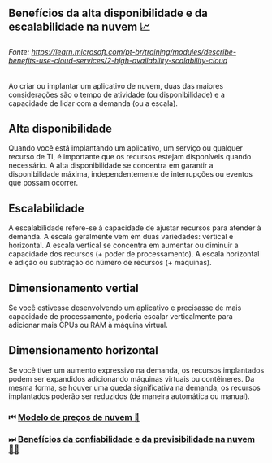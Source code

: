 ## Benefícios da alta disponibilidade e da escalabilidade na nuvem 📈
###### Fonte: https://learn.microsoft.com/pt-br/training/modules/describe-benefits-use-cloud-services/2-high-availability-scalability-cloud

Ao criar ou implantar um aplicativo de nuvem, duas das maiores considerações são o tempo de atividade (ou disponibilidade) e a capacidade de lidar com a demanda (ou a escala).

## Alta disponibilidade
Quando você está implantando um aplicativo, um serviço ou qualquer recurso de TI, é importante que os recursos estejam disponíveis quando necessário. A alta disponibilidade se concentra em garantir a disponibilidade máxima, independentemente de interrupções ou eventos que possam ocorrer.

## Escalabilidade
A escalabilidade refere-se à capacidade de ajustar recursos para atender à demanda. A escala geralmente vem em duas variedades: vertical e horizontal. A escala vertical se concentra em aumentar ou diminuir a capacidade dos recursos (+ poder de processamento). A escala horizontal é adição ou subtração do número de recursos (+ máquinas).

## Dimensionamento vertial
Se você estivesse desenvolvendo um aplicativo e precisasse de mais capacidade de processamento, poderia escalar verticalmente para adicionar mais CPUs ou RAM à máquina virtual.

## Dimensionamento horizontal
Se você tiver um aumento expressivo na demanda, os recursos implantados podem ser expandidos adicionando máquinas virtuais ou contêineres. Da mesma forma, se houver uma queda significativa na demanda, os recursos implantados poderão ser reduzidos (de maneira automática ou manual).

### ⏮ <a href="https://github.com/ofabiobatista/AZ-900/blob/main/modelosPrecos.md"> Modelo de preços de nuvem 💸 </a>
### ⏭ <a href="https://github.com/ofabiobatista/AZ-900/blob/main/confiabilidadePrevisibilidade.md"> Benefícios da confiabilidade e da previsibilidade na nuvem 🕵️‍♂️ </a>
